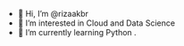 - 👋 Hi, I’m @rizaakbr
- 👀 I’m interested in Cloud and Data Science
- 🌱 I’m currently learning Python
.

<!---
rizaakbr/rizaakbr is a ✨ special ✨ repository because its `README.md` (this file) appears on your GitHub profile.
You can click the Preview link to take a look at your changes.
--->

